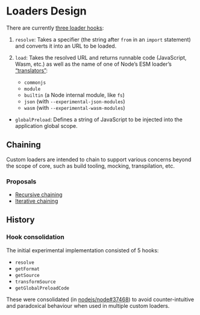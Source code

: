 # Loaders Design

There are currently [three loader hooks](https://github.com/nodejs/node/tree/master/doc/api/esm.html#esm_hooks):

1. `resolve`: Takes a specifier (the string after `from` in an `import` statement) and converts it into an URL to be loaded.

1. `load`: Takes the resolved URL and returns runnable code (JavaScript, Wasm, etc.) as well as the name of one of Node’s ESM loader’s [“translators”](https://github.com/nodejs/node/blob/master/lib/internal/modules/esm/translators.js):
   * `commonjs`
   * `module`
   * `builtin` (a Node internal module, like `fs`)
   * `json` (with `--experimental-json-modules`)
   * `wasm` (with `--experimental-wasm-modules`)

* `globalPreload`: Defines a string of JavaScript to be injected into the application global scope.

## Chaining

Custom loaders are intended to chain to support various concerns beyond the scope of core, such as build tooling, mocking, transpilation, etc.

### Proposals

* [Recursive chaining](./proposal-chaining-recursive.md)
* [Iterative chaining](./proposal-chaining-iterative.md)

## History

### Hook consolidation

The initial experimental implementation consisted of 5 hooks:

* `resolve`
* `getFormat`
* `getSource`
* `transformSource`
* `getGlobalPreloadCode`

These were consolidated (in [nodejs/node#37468](https://github.com/nodejs/node/pull/37468)) to avoid counter-intuitive and paradoxical behaviour when used in multiple custom loaders.
